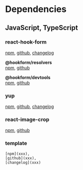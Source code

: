 # Dependencies

## JavaScript, TypeScript

### react-hook-form
[npm](https://www.npmjs.com/package/react-hook-form  ),
[github](https://github.com/react-hook-form/react-hook-form),
[changelog](https://github.com/react-hook-form/react-hook-form/releases)

**@hookform/resolvers**  
[npm](https://www.npmjs.com/package/@hookform/resolvers),
[github](https://github.com/react-hook-form/resolvers)

**@hookform/devtools**  
[npm](https://react-hook-form.com/dev-tools),
[github](https://github.com/react-hook-form/devtools)

### yup
[npm](https://www.npmjs.com/package/yup),
[github](https://github.com/jquense/yup),
[changelog](https://github.com/jquense/yup/blob/master/CHANGELOG.md)

### react-image-crop
[npm](https://www.npmjs.com/package/react-image-crop),
[github](https://github.com/sekoyo/react-image-crop)



### template
```plain
[npm](xxx),
[github](xxx),
[changelog](xxx)
```

